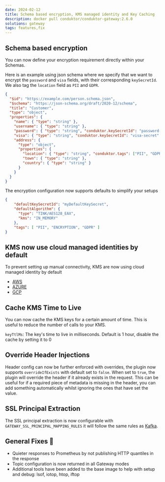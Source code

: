 ```yaml
---
date: 2024-02-12
title: Schema based encryption, KMS managed identity and Key Caching 
description: docker pull conduktor/conduktor-gateway:2.6.0
solutions: gateway
tags: features,fix
---
```


## Schema based encryption

You can now define your encryption requirement directly within your Schemas.

Here is an example using json schema where we specify that we want to encrypt the `password` and `visa` fields, with their corresponding `keySecretId`.
We also tag the `location` field as `PII` and `GDPR`.

```json
{
  "$id": "https://example.com/person.schema.json",
  "$schema": "https://json-schema.org/draft/2020-12/schema",
  "title": "Customer",
  "type": "object",
  "properties": {
    "name": { "type": "string" },
    "username": { "type": "string" },
    "password": { "type": "string", "conduktor.keySecretId": "password-secret"},
    "visa": { "type": "string", "conduktor.keySecretId": "visa-secret" },
    "address": {
      "type": "object",
      "properties": {
        "location": { "type": "string", "conduktor.tags": ["PII", "GDPR"] },
        "town": { "type": "string" },
        "country": { "type": "string" }
      }
    }
  }
}
```

The encryption configuration now supports defaults to simplify your setups

```json
{
    "defaultKeySecretId": "myDefaultKeySecret",
    "defaultAlgorithm": {
      "type": "TINK/AES128_EAX",
      "kms": "IN_MEMORY"
    },
    "tags": [ "PII", "ENCRYPTION", "GDPR" ]
}
```

## KMS now use cloud managed identities by default

To prevent setting up manual connectivity, KMS are now using cloud managed identity by default

* [AWS](https://docs.aws.amazon.com/sdk-for-java/v1/developer-guide/credentials.html#credentials-default)
* [AZURE](https://learn.microsoft.com/en-us/java/api/com.azure.identity.defaultazurecredential?view=azure-java-stable)
* [GCP](https://github.com/googleapis/google-auth-library-java/blob/main/README.md#application-default-credentials)


## Cache KMS Time to Live

You can now cache the KMS keys for a certain amount of time. This is useful to reduce the number of calls to your KMS.

`keyTtlMs`: The key's time to live in milliseconds. Default is 1 hour, disable the cache by setting it to 0


## Override Header Injections

Header config can now be further enforced with overrides, the plugin now supports `overrideIfExists` with default set to `false`. When set to `true`, the plugin will override the header if it already exists in the request. This can be useful for if a required piece of metadata is missing in the header, you can add something automatically whilst ignoring the ones that have set the value.


## SSL Principal Extraction

The SSL principal extraction is now configurable with `GATEWAY_SSL_PRINCIPAL_MAPPING_RULES` it will follow the same rules as [Kafka](https://kafka.apache.org/documentation/#brokerconfigs_ssl.principal.mapping.rules). 


## General Fixes 🔨

* Quieter responses to Prometheus by not publishing HTTP quantiles in the response
* Topic configuration is now returned in all Gateway modes
* Additional tools have been added to the base image to help with setup and debug: lsof, iotop, htop, iftop
